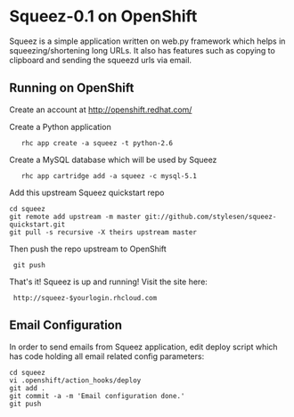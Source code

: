 Squeez-0.1 on OpenShift
========================
Squeez is a simple application written on web.py framework which helps in
squeezing/shortening long URLs. It also has features such as copying to 
clipboard and sending the squeezd urls via email.

Running on OpenShift
--------------------

Create an account at http://openshift.redhat.com/

Create a Python application

       rhc app create -a squeez -t python-2.6

Create a MySQL database which will be used by Squeez

       rhc app cartridge add -a squeez -c mysql-5.1

Add this upstream Squeez quickstart repo

    cd squeez
    git remote add upstream -m master git://github.com/stylesen/squeez-quickstart.git
    git pull -s recursive -X theirs upstream master

Then push the repo upstream to OpenShift

     git push

That's it! Squeez is up and running! Visit the site here:

     http://squeez-$yourlogin.rhcloud.com

Email Configuration
-------------------

In order to send emails from Squeez application, edit deploy script which
has code holding all email related config parameters:

    cd squeez
    vi .openshift/action_hooks/deploy
    git add .
    git commit -a -m 'Email configuration done.'
    git push
